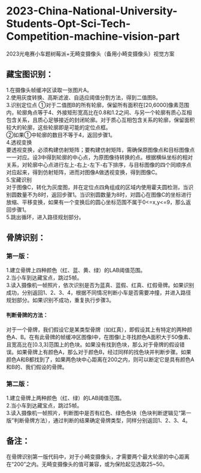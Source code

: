 # 2023-China-National-University-Students-Opt-Sci-Tech-Competition-machine-vision-part
2023光电赛小车题树莓派+无畸变摄像头（备用小畸变摄像头）视觉方案

## 藏宝图识别：
1.在摄像头帧缓冲区读取一张图片A。  
2.使用灰度转换、高斯滤波、自适应阈值分割方法，得到二值图B。  
3.识别定位点
①对于二值图B的所有轮廓，保留所有面积在[20,6000]像素范围内，轮廓角点等于4、外接矩形宽高比在0.8和1.2之间、与另一个轮廓有质心互相包含关系，且质心足够接近的封闭轮廓。对于质心互相包含关系的轮廓，保留面积较大的轮廓，这些轮廓即是可能的定位点框。  
②如果①中轮廓的数目不等于4，返回步骤1。  
4.透视变换  
要透视变换，必须构建仿射矩阵；要构建仿射矩阵，需确保原图像点和目标图像点一一对应。设3中得到轮廓的中心点，为原图像待转换的点。根据横纵坐标的相对关系，对轮廓中心点进行左上-右上-左下-右下排序，与目标图像的四个同顺序点对应起来，得到仿射矩阵，进而对图像A做透视变换，得到图像C。  
5.宝藏识别  
对于图像C，转化为灰度图，并在定位点四角组成的区域内使用霍夫圆检测，当识别圆数量不为8时，返回步骤1。当识别圆数量为8时，对圆心在图像C的坐标进行放缩、平移变换，如果有一个变换后的圆心坐标范围不属于0<=x,y<=9，那么返回步骤1。  
5.跳出循环，进入路径规划部分。  

## 骨牌识别：
### 第一版：
1.建立骨牌上四种颜色（红、蓝、黄、绿）的LAB阈值范围。  
2.当小车到达藏宝点，跳过5帧。  
3.读入摄像机一帧照片，依次识别是否为蓝真、蓝假、红真、红假骨牌。如果识别成功，分别返回1、2、3、4，根据不同情况判断小车是否需要冲撞，并进入路径规划部分。如果识别不成功，重复执行步骤3。  
#### 判断骨牌的方法：
对于一个骨牌，我们假设它是某类型骨牌（如红真），即假设其上有特定的两种颜色A、B。在有此骨牌的帧缓冲区图像I中，在图像I上寻找颜色A面积大于50像素、且宽高比在[0.3,3]范围上的色块。如果没有找到色块，那么对于骨牌的假设错误。如果骨牌上有颜色A，那么对于颜色B，经过同样的找色块并判断步骤。如果颜色A和B都找到了，如果两色块中心距离在200之内，则可以断定它是具有颜色A和B的、我们假设的骨牌。  

### 第二版：
1.建立骨牌上两种颜色（红、绿）的LAB阈值范围。  
2.当小车到达藏宝点，跳过5帧。  
3.读入摄像机一帧照片，判断图中是否有红色、绿色色块（色块判断逻辑见“第一版”判断骨牌方法），通过判断的结果确定骨牌类型，同样分别返回1、2、3、4。 

## 备注：
在骨牌识别第一版代码中，对于小畸变摄像头，才需要两个最大轮廓的中心距离在“200”之内。无畸变摄像头的值可兼容，或为保险起见选取25~50。  

